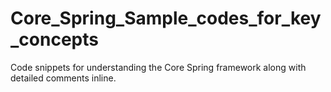 # Core_Spring_Sample_codes_for_key_concepts
Code snippets for understanding the Core Spring framework along with detailed comments inline.

